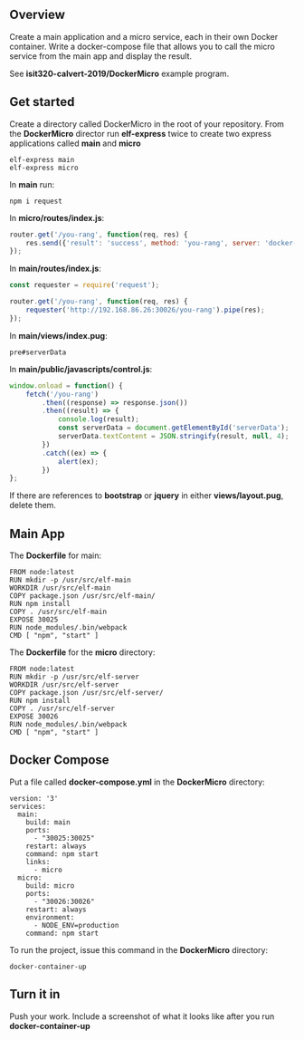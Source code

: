 ## Overview

Create a main application and a micro service, each in their own Docker container. Write a docker-compose file that allows you to call the micro service from the main app and display the result.

See **isit320-calvert-2019/DockerMicro** example program.

## Get started

Create a directory called DockerMicro in the root of your repository. From the **DockerMicro** director run **elf-express** twice to create two express applications called **main** and **micro**

    elf-express main
    elf-express micro

In **main** run:

    npm i request

In **micro/routes/index.js**:

```JavaScript
router.get('/you-rang', function(req, res) {
    res.send({'result': 'success', method: 'you-rang', server: 'docker-micro-server'})
});
```

In **main/routes/index.js**:

```JavaScript
const requester = require('request');

router.get('/you-rang', function(req, res) {
    requester('http://192.168.86.26:30026/you-rang').pipe(res);
});
```

In **main/views/index.pug**:

    pre#serverData

In **main/public/javascripts/control.js**:

```javascript
window.onload = function() {
    fetch('/you-rang')
        .then((response) => response.json())
        .then((result) => {
            console.log(result);
            const serverData = document.getElementById('serverData');
            serverData.textContent = JSON.stringify(result, null, 4);
        })
        .catch((ex) => {
            alert(ex);
        })
};
```

If there are references to **bootstrap** or **jquery** in either **views/layout.pug**, delete them.

## Main App

The **Dockerfile** for main:

```
FROM node:latest
RUN mkdir -p /usr/src/elf-main
WORKDIR /usr/src/elf-main
COPY package.json /usr/src/elf-main/
RUN npm install
COPY . /usr/src/elf-main
EXPOSE 30025
RUN node_modules/.bin/webpack
CMD [ "npm", "start" ]
```

The **Dockerfile** for the **micro** directory:

```
FROM node:latest
RUN mkdir -p /usr/src/elf-server
WORKDIR /usr/src/elf-server
COPY package.json /usr/src/elf-server/
RUN npm install
COPY . /usr/src/elf-server
EXPOSE 30026
RUN node_modules/.bin/webpack
CMD [ "npm", "start" ]
```

## Docker Compose

Put a file called **docker-compose.yml** in the **DockerMicro** directory:

```
version: '3'
services:
  main:
    build: main
    ports:
      - "30025:30025"
    restart: always
    command: npm start
    links:
      - micro
  micro:
    build: micro
    ports:
      - "30026:30026"
    restart: always
    environment:
      - NODE_ENV=production
    command: npm start
```

To run the project, issue this command in the **DockerMicro** directory:

    docker-container-up

## Turn it in

Push your work. Include a screenshot of what it looks like after you run **docker-container-up**
